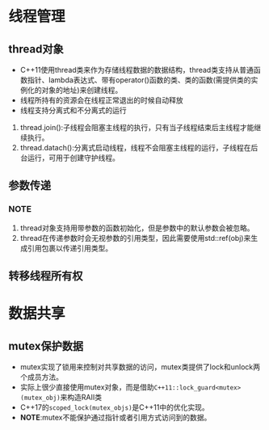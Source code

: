 # 线程管理
## thread对象
* C++11使用thread类来作为存储线程数据的数据结构，thread类支持从普通函数指针、lambda表达式、带有operator()函数的类、类的函数(需提供类的实例化的对象的地址)来创建线程。
* 线程所持有的资源会在线程正常退出的时候自动释放
* 线程支持分离式和不分离式的运行
1. thread.join():子线程会阻塞主线程的执行，只有当子线程结束后主线程才能继续执行。
2. thread.datach():分离式启动线程，线程不会阻塞主线程的运行，子线程在后台运行，可用于创建守护线程。
## 参数传递
### **NOTE**
1. thread对象支持用带参数的函数初始化，但是参数中的默认参数会被忽略。
2. thread在传递参数时会无视参数的引用类型，因此需要使用std::ref(obj)来生成引用包裹以传递引用类型。
## 转移线程所有权

# 数据共享
## mutex保护数据
* mutex实现了锁用来控制对共享数据的访问，mutex类提供了lock和unlock两个成员方法。
* 实际上很少直接使用mutex对象，而是借助`C++11::lock_guard<mutex>(mutex_obj)`来构造RAII类
* C++17的`scoped_lock(mutex_objs)`是C++11中的优化实现。
* **NOTE**:mutex不能保护通过指针或者引用方式访问到的数据。
